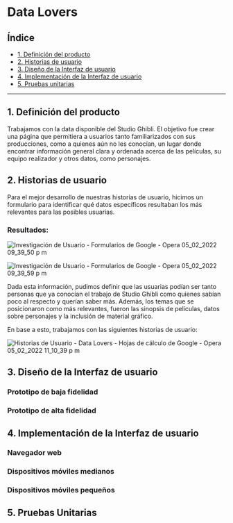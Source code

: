 # Data Lovers

## Índice

* [1. Definición del producto](#1-definición-del-producto)
* [2. Historias de usuario](#2-historias-de-usuario)
* [3. Diseño de la Interfaz de usuario](#3-diseño-de-interfaz-de-usuario)
* [4. Implementación de la Interfaz de usuario](#4-implementación-de-la-interfaz-de-usuario)
* [5. Pruebas unitarias](#5-pruebas-unitarias)

***

## 1. Definición del producto
Trabajamos con la data disponible del Studio Ghibli. El objetivo fue crear una página que permitiera a usuarios tanto familiarizados con sus producciones, como a quienes aún no les conocían, un lugar donde encontrar información general clara y ordenada acerca de las películas, su equipo realizador y otros datos, como personajes.

## 2. Historias de usuario
Para el mejor desarrollo de nuestras historias de usuario, hicimos un formulario para identificar qué datos específicos resultaban los más relevantes para las posibles usuarias.

### Resultados:
![Investigación de Usuario - Formularios de Google - Opera 05_02_2022 09_39_50 p  m](https://user-images.githubusercontent.com/95220695/152665172-36121a5d-0643-45e1-bc57-2bc9ec022c44.png)

![Investigación de Usuario - Formularios de Google - Opera 05_02_2022 09_39_59 p  m](https://user-images.githubusercontent.com/95220695/152665175-e9588c53-a306-40e4-9b3e-f64e05198893.png)

Dada esta información, pudimos definir que las usuarias podían ser tanto personas que ya conocían el trabajo de Studio Ghibli como quienes sabían poco al respecto y querían saber más. Además, los temas que se posicionaron como más relevantes, fueron las sinopsis de películas, datos sobre personajes y la inclusión de material gráfico.

En base a esto, trabajamos con las siguientes historias de usuario:

![Historias de Usuario - Data Lovers - Hojas de cálculo de Google - Opera 05_02_2022 11_10_39 p  m](https://user-images.githubusercontent.com/95220695/152665344-ad6ccc26-dae1-4761-80be-78eeddbf44dc.png)

## 3. Diseño de la Interfaz de usuario

### Prototipo de baja fidelidad

### Prototipo de alta fidelidad

## 4. Implementación de la Interfaz de usuario
### Navegador web
### Dispositivos móviles medianos 
### Dispositivos móviles pequeños
## 5. Pruebas Unitarias

